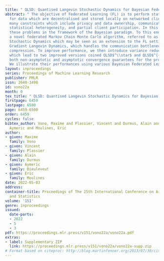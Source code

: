 ```yaml
---
title: " QLSD: Quantised Langevin Stochastic Dynamics for Bayesian Federated Learning "
abstract: " The objective of Federated Learning (FL) is to perform statistical inference
  for data which are decentralised and stored locally on networked clients. FL raises
  many constraints which include privacy and data ownership, communication overhead,
  statistical heterogeneity, and partial client participation. In this paper, we address
  these problems in the framework of the Bayesian paradigm. To this end, we propose
  a novel federated Markov Chain Monte Carlo algorithm, referred to as Quantised Langevin
  Stochastic Dynamics which may be seen as an extension to the FL setting of Stochastic
  Gradient Langevin Dynamics, which handles the communication bottleneck using gradient
  compression. To improve performance, we then introduce variance reduction techniques,
  which lead to two improved versions coined QLSD$^\\star$ and QLSD$^{++}$. We give
  both non-asymptotic and asymptotic convergence guarantees for the proposed algorithms.
  We illustrate their performances using various Bayesian Federated Learning benchmarks. "
layout: inproceedings
series: Proceedings of Machine Learning Research
publisher: PMLR
issn: 2640-3498
id: vono22a
month: 0
tex_title: " QLSD: Quantised Langevin Stochastic Dynamics for Bayesian Federated Learning "
firstpage: 6459
lastpage: 6500
page: 6459-6500
order: 6459
cycles: false
bibtex_author: Vono, Maxime and Plassier, Vincent and Durmus, Alain and Dieuleveut,
  Aymeric and Moulines, Eric
author:
- given: Maxime
  family: Vono
- given: Vincent
  family: Plassier
- given: Alain
  family: Durmus
- given: Aymeric
  family: Dieuleveut
- given: Eric
  family: Moulines
date: 2022-05-03
address:
container-title: Proceedings of The 25th International Conference on Artificial Intelligence
  and Statistics
volume: '151'
genre: inproceedings
issued:
  date-parts:
  - 2022
  - 5
  - 3
pdf: https://proceedings.mlr.press/v151/vono22a/vono22a.pdf
extras:
- label: Supplementary ZIP
  link: https://proceedings.mlr.press/v151/vono22a/vono22a-supp.zip
# Format based on citeproc: http://blog.martinfenner.org/2013/07/30/citeproc-yaml-for-bibliographies/
---
```

